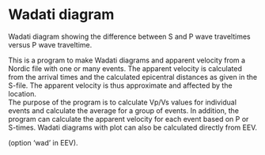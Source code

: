 # Wadati diagram

Wadati diagram showing the difference between S and P wave traveltimes versus P wave traveltime.

This is a program to make Wadati diagrams and apparent velocity from a Nordic file with one or many events. The apparent velocity is calculated from the arrival times and the calculated epicentral distances as given in the S-file. The apparent velocity is thus approximate and affected by the location.  
 The purpose of the program is to calculate Vp/Vs values for individual events and calculate the average for a group of events. In addition, the program can calculate the apparent velocity for each event based on P or S-times. Wadati diagrams with plot can also be calculated directly from EEV.

\(option ‘wad’ in EEV\).

